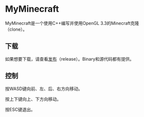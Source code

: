 # MyMinecraft

MyMinecraft是一个使用C++编写并使用OpenGL 3.3的Minecraft克隆（clone）。

## 下载

如果想要下载，请查看[发布](https://github.com/minetest/minetest/releases)（release）。Binary和源代码都有提供。

## 控制

按WASD键向前、左、后、右方向移动。

按上下键向上、下方向移动。

按ESC键退出。
